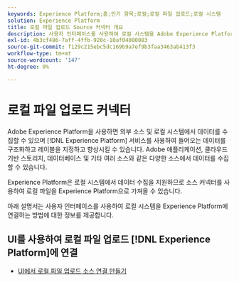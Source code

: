 ```yaml
---
keywords: Experience Platform;홈;인기 항목;로컬;로컬 파일 업로드;로컬 시스템
solution: Experience Platform
title: 로컬 파일 업로드 Source 커넥터 개요
description: 사용자 인터페이스를 사용하여 로컬 시스템을 Adobe Experience Platform에 연결하는 방법을 알아봅니다
exl-id: 4b3cf486-7aff-4ffb-920c-10af04000083
source-git-commit: f129c215ebc5dc169b9a7ef9b3faa3463ab413f3
workflow-type: tm+mt
source-wordcount: '147'
ht-degree: 0%

---
```


# 로컬 파일 업로드 커넥터

Adobe Experience Platform을 사용하면 외부 소스 및 로컬 시스템에서 데이터를 수집할 수 있으며 [!DNL Experience Platform] 서비스를 사용하여 들어오는 데이터를 구조화하고 레이블을 지정하고 향상시킬 수 있습니다. Adobe 애플리케이션, 클라우드 기반 스토리지, 데이터베이스 및 기타 여러 소스와 같은 다양한 소스에서 데이터를 수집할 수 있습니다.

Experience Platform은 로컬 시스템에서 데이터 수집을 지원하므로 소스 커넥터를 사용하여 로컬 파일을 Experience Platform으로 가져올 수 있습니다.

아래 설명서는 사용자 인터페이스를 사용하여 로컬 시스템을 Experience Platform에 연결하는 방법에 대한 정보를 제공합니다.

## UI를 사용하여 로컬 파일 업로드 [!DNL Experience Platform]에 연결

- [UI에서 로컬 파일 업로드 소스 연결 만들기](../../tutorials/ui/create/local-system/local-file-upload.md)

